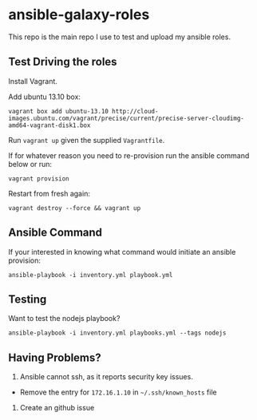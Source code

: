 ansible-galaxy-roles
====================

This repo is the main repo I use to test and upload my
ansible roles.

## Test Driving the roles
Install Vagrant.

Add ubuntu 13.10 box:

    vagrant box add ubuntu-13.10 http://cloud-images.ubuntu.com/vagrant/precise/current/precise-server-cloudimg-amd64-vagrant-disk1.box

Run `vagrant up` given the supplied `Vagrantfile`.

If for whatever reason you need to re-provision run the ansible command below or run:

    vagrant provision

Restart from fresh again:

    vagrant destroy --force && vagrant up

## Ansible Command
If your interested in knowing what command would initiate an ansible provision:

    ansible-playbook -i inventory.yml playbook.yml

## Testing
Want to test the nodejs playbook?

    ansible-playbook -i inventory.yml playbooks.yml --tags nodejs

## Having Problems?

1. Ansible cannot ssh, as it reports security key issues.
  - Remove the entry for `172.16.1.10` in `~/.ssh/known_hosts` file
1. Create an github issue


